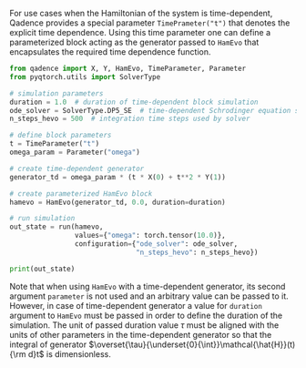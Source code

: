 For use cases when the Hamiltonian of the system is time-dependent, Qadence provides a special parameter `TimePrameter("t")` that denotes the explicit time dependence. Using this time parameter one can define a parameterized block acting as the generator passed to `HamEvo` that encapsulates the required time dependence function.

```python exec="on" source="material-block" session="getting_started" result="json"
from qadence import X, Y, HamEvo, TimeParameter, Parameter
from pyqtorch.utils import SolverType

# simulation parameters
duration = 1.0  # duration of time-dependent block simulation
ode_solver = SolverType.DP5_SE  # time-dependent Schrodinger equation solver method
n_steps_hevo = 500  # integration time steps used by solver

# define block parameters
t = TimeParameter("t")
omega_param = Parameter("omega")

# create time-dependent generator
generator_td = omega_param * (t * X(0) + t**2 * Y(1))

# create parameterized HamEvo block
hamevo = HamEvo(generator_td, 0.0, duration=duration)

# run simulation
out_state = run(hamevo,
                values={"omega": torch.tensor(10.0)},
                configuration={"ode_solver": ode_solver,
                               "n_steps_hevo": n_steps_hevo})

print(out_state)
```

Note that when using `HamEvo` with a time-dependent generator, its second argument `parameter` is not used and an arbitrary value can be passed to it. However, in case of time-dependent generator a value for `duration` argument to `HamEvo` must be passed in order to define the duration of the simulation. The unit of passed duration value $\tau$ must be aligned with the units of other parameters in the time-dependent generator so that the integral of generator $\overset{\tau}{\underset{0}{\int}}\mathcal{\hat{H}}(t){\rm d}t$ is dimensionless.
